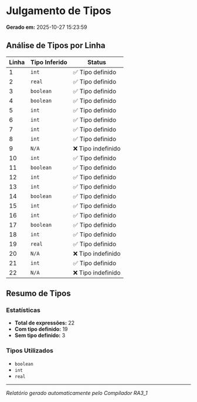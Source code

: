 # Julgamento de Tipos

**Gerado em:** 2025-10-27 15:23:59

## Análise de Tipos por Linha

| Linha | Tipo Inferido | Status |
|-------|---------------|--------|
| 1 | `int` | ✅ Tipo definido |
| 2 | `real` | ✅ Tipo definido |
| 3 | `boolean` | ✅ Tipo definido |
| 4 | `boolean` | ✅ Tipo definido |
| 5 | `int` | ✅ Tipo definido |
| 6 | `int` | ✅ Tipo definido |
| 7 | `int` | ✅ Tipo definido |
| 8 | `int` | ✅ Tipo definido |
| 9 | `N/A` | ❌ Tipo indefinido |
| 10 | `int` | ✅ Tipo definido |
| 11 | `boolean` | ✅ Tipo definido |
| 12 | `int` | ✅ Tipo definido |
| 13 | `int` | ✅ Tipo definido |
| 14 | `boolean` | ✅ Tipo definido |
| 15 | `int` | ✅ Tipo definido |
| 16 | `int` | ✅ Tipo definido |
| 17 | `boolean` | ✅ Tipo definido |
| 18 | `int` | ✅ Tipo definido |
| 19 | `real` | ✅ Tipo definido |
| 20 | `N/A` | ❌ Tipo indefinido |
| 21 | `int` | ✅ Tipo definido |
| 22 | `N/A` | ❌ Tipo indefinido |

## Resumo de Tipos

### Estatísticas
- **Total de expressões:** 22
- **Com tipo definido:** 19
- **Sem tipo definido:** 3

### Tipos Utilizados
- `boolean`
- `int`
- `real`

---
*Relatório gerado automaticamente pelo Compilador RA3_1*